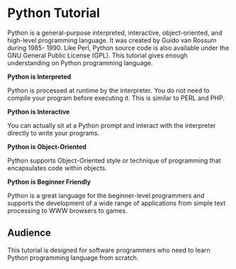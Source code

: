# Python Tutorial

Python is a general-purpose interpreted, interactive, object-oriented, and high-level programming language. It was created by Guido van Rossum during 1985- 1990. Like Perl, Python source code is also available under the GNU General Public License (GPL). This tutorial gives enough understanding on Python programming language.

**Python is Interpreted**

Python is processed at runtime by the interpreter. You do not need to compile your program before executing it. This is similar to PERL and PHP.

**Python is Interactive**

You can actually sit at a Python prompt and interact with the interpreter directly to write your programs.

**Python is Object-Oriented**

Python supports Object-Oriented style or technique of programming that encapsulates code within objects.

**Python is Beginner Friendly**

Python is a great language for the beginner-level programmers and supports the development of a wide range of applications from simple text processing to WWW browsers to games.

## Audience

This tutorial is designed for software programmers who need to learn Python programming language from scratch.
